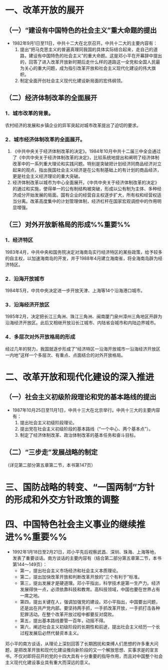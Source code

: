 # 一、改革开放的展开
## （一）“建设有中国特色的社会主义”重大命题的提出
- 1982年9月1日至11日，中共十二大在北京召开。中共十二大的主要内容有：
	1. 提出“把马克思主义的普遍真理同我国的具体实际结合起来，走自己的道路，建设有中国特色的社会主义”的重大命题。这是邓小平在开幕辞中提出的，回答了进入改革开放新时期后走什么样的道路这一全党和全国人民最为关心的重大问题，成为指引改革开放和社会主义现代化建设的伟大旗帜。
	2. 制定全面开创社会主义现代化建设新局面的宏伟纲领。
## （二）经济体制改革的全面展开
### 1．城市改革的背景。
农村经济的发展和乡镇企业的异军突起对城市改革提出了迫切的要求。
### 2．城市经济体制改革的全面展开。
1. 《中共中央关于经济体制改革的决定》。1984年10月中共十二届三中全会通过了《中共中央关于经济体制改革的决定》，比较系统地提出和阐明了经济体制改革中的一系列重大理论和实践问题。特别是突破把计划经济同商品经济对立起来的观点，指出我国社会主义经济是在公有制基础上的有计划的商品经济，更是社会主义经济理论的重大突破。
2. 经济体制改革以城市为中心全面展开。《中共中央关于经济体制改革的决定》的通过和实施，使得单一的公有制结构被突破，形成以公有制为主体、多种经济成分开始发展的局面。国有企业的经营自主权逐步扩大，所有权和经营权适当分离。改革高度集中的计划管理体制，经济杠杆在国家宏观调控中的作用明显增强。
## （三）对外开放新格局的形成%%重要%%
### 1．经济特区
1983年4月，中共中央和国务院决定对海南岛实行经济特区的某些政策，给予较多的自主权，以加速海南岛的开发，并于1988年4月建立海南省，将全海南岛辟为经济特区。
### 2．沿海开放城市
1984年5月，中共中央决定进一步开放天津、上海等14个沿海港口城市。
### 3．沿海经济开放区
1985年2月，决定把长江三角洲、珠江三角洲、闽南厦门泉州漳州三角地区开辟为沿海经济开放区。此后又相继开放沿长江城市、内陆省会城市和内陆边界城市。
### 4．多层次对外开放格局的形成
经过几年的努力，我国就逐步形成了“经济特区一沿海开放城市一沿海经济开放区一内地”这样一个多层次、有重点、点面结合的对外开放格局。
# 二、改革开放和现代化建设的深入推进
## （一）社会主义初级阶段理论和党的基本路线的提出
- 1987年10月25日至11月1日，中共十三大在北京举行。中共十三大的主要内容有：
	1. 提出社会主义初级阶段理论。
	2. 提出党在社会主义初级阶段的基本路线（“一个中心、两个基本点”）。
	3. 制定了经济体制改革、政治体制改革的基本任务和奋斗目标。
## （二）“三步走”发展战略的制定
（详见第二部分第五章第二节，本书第147页）
# 三、国防战略的转变、“一国两制”方针的形成和外交方针政策的调整
# 四、中国特色社会主义事业的继续推进%%重要%%
- 1992年1月18日至2月21日，邓小平先后视察武昌、深圳、珠海、上海等地，发表了重要谈话。南方谈话的主要内容有（结合第二部分第五章第二节，本书第144～149页）：
	- 第一，提出社会主义市场经济和社会主义本质理论。
	- 第二，提出加快改革开放和判断改革开放的“三个有利于”标准。
	- 第三，提出发展才是硬道理。邓小平指出，科学技术是第一生产力。经济发展得快一点，必须依靠科技和教育。高科技领域，中国也要在世界占有一席之地。
	- 第四，提出关键在人，强调加强党的建设。邓小平指出，中国要出问题，还是出在共产党内部。要坚持两手抓，一手抓改革开放，一手抓打击各种犯罪活动。在整个改革开放过程中都要反对腐败。
	- 第五，提出基本路线要管一百年，动摇不得。
	- 第六，阐述社会主义初级阶段的长期性和前途，提出社会主义经历一个长过程发展后必然代替资本主义。

邓小平的南方谈话，从理论上深刻回答了长期困扰和束缚人们思想的许多重大问题，是把改革开放和现代化建设推向新阶段的又一个解放思想、实事求是的宣言书，不仅对即将召开的党的十四大具有十分重要的指导作用，而且对中国整个社会主义现代化建设事业具有重大而深远的意义。